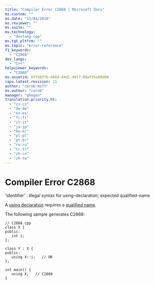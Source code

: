 ```yaml
---
title: "Compiler Error C2868 | Microsoft Docs"
ms.custom: ""
ms.date: "11/04/2016"
ms.reviewer: ""
ms.suite: ""
ms.technology: 
  - "devlang-cpp"
ms.tgt_pltfrm: ""
ms.topic: "error-reference"
f1_keywords: 
  - "C2868"
dev_langs: 
  - "C++"
helpviewer_keywords: 
  - "C2868"
ms.assetid: 6ff5837b-e66d-44d1-9d17-80af35e08d08
caps.latest.revision: 11
author: "corob-msft"
ms.author: "corob"
manager: "ghogen"
translation.priority.ht: 
  - "cs-cz"
  - "de-de"
  - "es-es"
  - "fr-fr"
  - "it-it"
  - "ja-jp"
  - "ko-kr"
  - "pl-pl"
  - "pt-br"
  - "ru-ru"
  - "tr-tr"
  - "zh-cn"
  - "zh-tw"
---
```

# Compiler Error C2868
'identifier' : illegal syntax for using-declaration; expected qualified-name  
  
 A [using declaration](../../cpp/using-declaration.md) requires a [qualified name](http://msdn.microsoft.com/en-us/3fefb16d-8120-4627-8b3f-3d90fbdcd1df).  
  
 The following sample generates C2868:  
  
```  
// C2868.cpp  
class X {  
public:  
   int i;  
};  
  
class Y : X {  
public:  
   using X::i;   // OK  
};  
  
int main() {  
   using X;   // C2868  
}  
```
